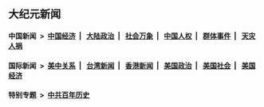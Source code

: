 ## 大纪元新闻

#### 中国新闻 &nbsp;>&nbsp; [中国经济](indexes/ncid283/README.md?10181245) &nbsp;| &nbsp; [大陆政治](indexes/ncid277/README.md?10181245) &nbsp;| &nbsp; [社会万象](indexes/ncid282/README.md?10181245) &nbsp;| &nbsp; [中国人权](indexes/ncid278/README.md?10181245) &nbsp;| &nbsp; [群体事件](indexes/ncid279/README.md?10181245) &nbsp;| &nbsp; [天灾人祸](indexes/ncid280/README.md?10181245)

#### 国际新闻 &nbsp;>&nbsp; [美中关系](indexes/nf1412576/README.md?10181245) &nbsp;| &nbsp; [台湾新闻](indexes/ncid1349361/README.md?10181245) &nbsp;| &nbsp; [香港新闻](indexes/ncid1349362/README.md?10181245) &nbsp;| &nbsp; [美国政治](indexes/ncid1078159/README.md?10181245) &nbsp;| &nbsp; [美国社会](indexes/ncid1078160/README.md?10181245) &nbsp;| &nbsp; [美国经济](indexes/ncid1078158/README.md?10181245)

#### 特别专题 &nbsp;>&nbsp; [中共百年历史](https://github.com/epoch-news/epoch-special/blob/master/README.md?10181245)  
